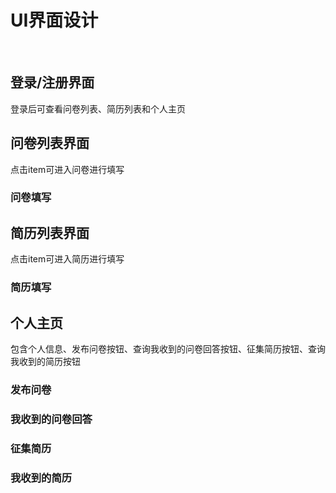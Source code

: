 # UI界面设计


&nbsp;&nbsp; 

## 登录/注册界面
登录后可查看问卷列表、简历列表和个人主页

## 问卷列表界面
点击item可进入问卷进行填写

### 问卷填写

## 简历列表界面
点击item可进入简历进行填写

### 简历填写

## 个人主页
包含个人信息、发布问卷按钮、查询我收到的问卷回答按钮、征集简历按钮、查询我收到的简历按钮

### 发布问卷

### 我收到的问卷回答

### 征集简历

### 我收到的简历
